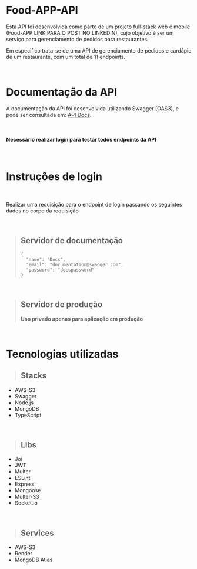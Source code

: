 # Food-APP-API

Esta API foi desenvolvida como parte de um projeto full-stack web e mobile (Food-APP LINK PARA O POST NO LINKEDIN), cujo objetivo é ser um serviço para gerenciamento de pedidos para restaurantes.

Em especifico trata-se de uma API de gerenciamento de pedidos e cardápio de um restaurante, com um total de 11 endpoints.

<br>

# Documentação da API

A documentação da API foi desenvolvida utilizando Swagger (OAS3), e pode ser consultada em: <a target="_blank" href="https://food-app-api-production.onrender.com">API Docs</a>.

<br>


#### **Necessário realizar login para testar todos endpoints da API**

<br>

# Instruções de login

<br>

Realizar uma requisição para o endpoint de login passando os seguintes dados no corpo da requisição

<br>

> ## Servidor de documentação
> ```
> {
>   "name": "Docs",
>   "email": "documentation@swagger.com",
>   "password": "docspassword"
> }
> ```

<br>

> ## Servidor de produção
> **Uso privado apenas para aplicação em produção**

<br>

# Tecnologias utilizadas

> ##  Stacks
* AWS-S3
* Swagger
* Node.js
* MongoDB
* TypeScript

<br>

> ## Libs
* Joi
* JWT
* Multer
* ESLint
* Express
* Mongoose
* Multer-S3
* Socket.io

<br>

> ## Services
* AWS-S3
* Render
* MongoDB Atlas
